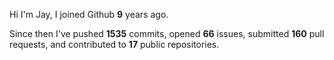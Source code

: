 Hi I'm Jay, I joined Github **9** years ago.

Since then I've pushed **1535** commits, opened **66** issues, submitted **160** pull requests, and contributed to **17** public repositories.
